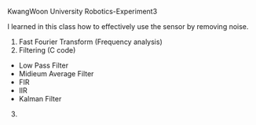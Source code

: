 KwangWoon University 
Robotics-Experiment3

I learned in this class how to effectively use the sensor by removing noise.

1. Fast Fourier Transform (Frequency analysis)
2. Filtering (C code)
- Low Pass Filter
- Midieum Average Filter
- FIR
- IIR
- Kalman Filter


3. 
